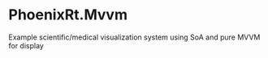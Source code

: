 # PhoenixRt.Mvvm
Example scientific/medical visualization system using SoA and pure MVVM for display
